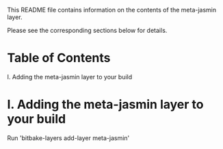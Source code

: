 <!-- File: README.md
     Author: Daniel Selvan, Jasmin Infotech
-->

This README file contains information on the contents of the meta-jasmin layer.

Please see the corresponding sections below for details.

# Table of Contents

I. Adding the meta-jasmin layer to your build

# I. Adding the meta-jasmin layer to your build

Run 'bitbake-layers add-layer meta-jasmin'
